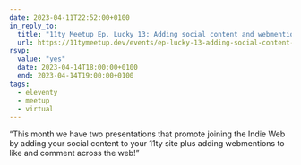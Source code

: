 ```yaml
---
date: 2023-04-11T22:52:00+0100
in_reply_to:
  title: "11ty Meetup Ep. Lucky 13: Adding social content and webmentions"
  url: https://11tymeetup.dev/events/ep-lucky-13-adding-social-content-and-webmentions/
rsvp:
  value: "yes"
  date: 2023-04-14T18:00:00+0100
  end: 2023-04-14T19:00:00+0100
tags:
  - eleventy
  - meetup
  - virtual
---
```


<q>This month we have two presentations that promote joining the Indie Web by adding your social content to your 11ty site plus adding webmentions to like and comment across the web!</q>
